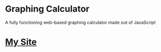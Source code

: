 # Graphing Calculator

 A fully functioning  web-based graphing calculator made out of JavaScript

 # [My Site](https://Vaporjawn.github.io/)
